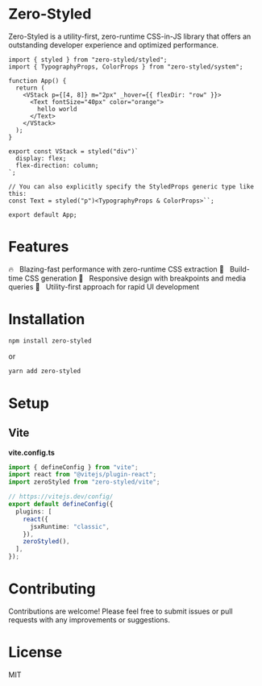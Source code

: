 # Zero-Styled

Zero-Styled is a utility-first, zero-runtime CSS-in-JS library that offers an outstanding developer experience and optimized performance.


```tsx
import { styled } from "zero-styled/styled";
import { TypographyProps, ColorProps } from "zero-styled/system";

function App() {
  return (
    <VStack p={[4, 8]} m="2px" _hover={{ flexDir: "row" }}>
      <Text fontSize="40px" color="orange">
        hello world
      </Text>
    </VStack>
  );
}

export const VStack = styled("div")`
  display: flex;
  flex-direction: column;
`;

// You can also explicitly specify the StyledProps generic type like this:
const Text = styled("p")<TypographyProps & ColorProps>``;

export default App;

```

# Features

🔥 &nbsp; Blazing-fast performance with zero-runtime CSS extraction
🦄 &nbsp; Build-time CSS generation
🌳 &nbsp; Responsive design with breakpoints and media queries
🎨 &nbsp; Utility-first approach for rapid UI development

# Installation

```sh
npm install zero-styled
```

or 

```sh
yarn add zero-styled
```

# Setup

## Vite

**vite.config.ts**

```js:vite.config.ts
import { defineConfig } from "vite";
import react from "@vitejs/plugin-react";
import zeroStyled from "zero-styled/vite";

// https://vitejs.dev/config/
export default defineConfig({
  plugins: [
    react({
      jsxRuntime: "classic",
    }),
    zeroStyled(),
  ],
});
```

# Contributing
Contributions are welcome! Please feel free to submit issues or pull requests with any improvements or suggestions.

# License
MIT
